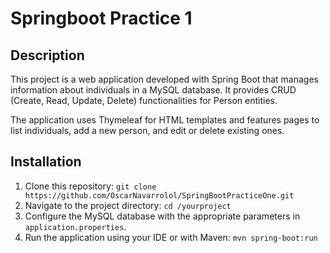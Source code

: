 # Springboot Practice 1


## Description

This project is a web application developed with Spring Boot that manages information about individuals in a MySQL database. It provides CRUD (Create, Read, Update, Delete) functionalities for Person entities.

The application uses Thymeleaf for HTML templates and features pages to list individuals, add a new person, and edit or delete existing ones.

## Installation

1. Clone this repository: `git clone https://github.com/OscarNavarrolol/SpringBootPracticeOne.git`
2. Navigate to the project directory: `cd /yourproject`
3. Configure the MySQL database with the appropriate parameters in `application.properties`.
4. Run the application using your IDE or with Maven: `mvn spring-boot:run`

